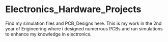# Electronics_Hardware_Projects
Find my simulation files and PCB_Designs here.
This is my work in the 2nd year of Engineering where i designed numerrous PCBs and ran simulations to enhance my knowledge in electronics.
